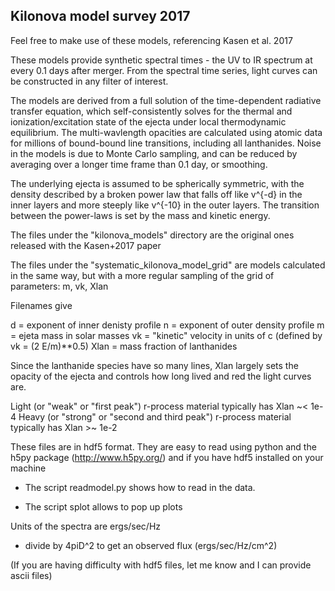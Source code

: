 Kilonova model survey 2017
---------------------------
Feel free to make use of these models, referencing Kasen et al. 2017

These models provide synthetic spectral times - the UV to IR spectrum at every 0.1 days after merger.
From the spectral time series, light curves can be constructed in any filter of interest.

The models are derived from a full solution of the time-dependent radiative
transfer equation, which self-consistently solves for the thermal and ionization/excitation
state of the ejecta under local thermodynamic equilibrium. The multi-wavlength opacities
are calculated using atomic data for millions of bound-bound line transitions, including
all lanthanides. Noise in the models is due to Monte Carlo sampling, and can be reduced by averaging
over a longer time frame than 0.1 day, or smoothing.

The underlying ejecta is assumed to be spherically symmetric, with the density described by a
broken power law that falls off like v^{-d} in the inner layers and more
steeply like v^{-10} in the outer layers. The transition between the power-laws
is set by the mass and kinetic energy.


The files under the "kilonova_models" directory are the original ones released with the Kasen+2017 paper

The files under the "systematic_kilonova_model_grid" are models calculated in the same way, but with a more
regular sampling of the grid of parameters: m, vk, Xlan


Filenames give

d    = exponent of inner denisty profile
n    = exponent of outer density profile
m    = ejeta mass in solar masses
vk   = "kinetic" velocity in units of c (defined by vk = (2 E/m)**0.5)
Xlan = mass fraction of lanthanides

Since the lanthanide species have so many lines,  Xlan largely sets the opacity of the ejecta
and controls how long lived and red the light curves are.

Light (or "weak" or "first peak") r-process material typically has Xlan ~< 1e-4
Heavy (or "strong" or "second and third peak") r-process material typically has Xlan >~ 1e-2

These files are in hdf5 format.  They are easy to read using
python and the h5py package (http://www.h5py.org/) and if you have hdf5
installed on your machine 

- The script readmodel.py shows how to read in the data.

- The script splot allows to pop up plots

Units of the spectra are ergs/sec/Hz
 - divide by 4piD^2 to get an observed flux (ergs/sec/Hz/cm^2)

(If you are having difficulty with hdf5 files, let me know and I can provide ascii files)







